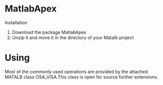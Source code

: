 # MatlabApex
Installation 
  1. Download the package MatlabApex 
  2. Unzip it and move it in the directory of your Matalb project
# Using 
Most of the commonly used operations are provided by the attached MATALB
class OSA_VISA.This class is open for source further extensions.
